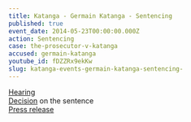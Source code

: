 ```yaml
---
title: Katanga - Germain Katanga - Sentencing
published: true
event_date: 2014-05-23T00:00:00.000Z
action: Sentencing
case: the-prosecutor-v-katanga
accused: germain-katanga
youtube_id: fDZZRx9ekKw
slug: katanga-events-germain-katanga-sentencing-
---
```



[Hearing](https://youtu.be/fDZZRx9ekKw)
<br>[Decision](https://www.icc-cpi.int/Pages/record.aspx?docNo=ICC-01/04-01/07-3484) on the sentence
<br>[Press release](https://www.icc-cpi.int/pages/item.aspx?name=PR1008)